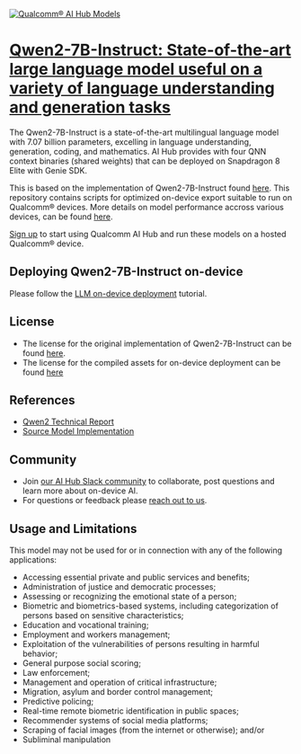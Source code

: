 [![Qualcomm® AI Hub Models](https://qaihub-public-assets.s3.us-west-2.amazonaws.com/qai-hub-models/quic-logo.jpg)](../../README.md)


# [Qwen2-7B-Instruct: State-of-the-art large language model useful on a variety of language understanding and generation tasks](https://aihub.qualcomm.com/models/qwen2_7b_instruct_quantized)

The Qwen2-7B-Instruct is a state-of-the-art multilingual language model with 7.07 billion parameters, excelling in language understanding, generation, coding, and mathematics. AI Hub provides with four QNN context binaries (shared weights) that can be deployed on Snapdragon 8 Elite with Genie SDK.

This is based on the implementation of Qwen2-7B-Instruct found [here](https://github.com/QwenLM/Qwen2.5). This repository contains scripts for optimized on-device
export suitable to run on Qualcomm® devices. More details on model performance
accross various devices, can be found [here](https://aihub.qualcomm.com/models/qwen2_7b_instruct_quantized).

[Sign up](https://myaccount.qualcomm.com/signup) to start using Qualcomm AI Hub and run these models on a hosted Qualcomm® device.

## Deploying Qwen2-7B-Instruct on-device

Please follow the [LLM on-device deployment](https://github.com/quic/ai-hub-apps/tree/main/tutorials/llm_on_genie) tutorial.





## License
* The license for the original implementation of Qwen2-7B-Instruct can be found
  [here](https://huggingface.co/Qwen/Qwen2-7B-Instruct/blob/main/LICENSE).
* The license for the compiled assets for on-device deployment can be found [here](https://huggingface.co/Qwen/Qwen2-7B-Instruct/blob/main/LICENSE)


## References
* [Qwen2 Technical Report](https://arxiv.org/abs/2407.10671v1)
* [Source Model Implementation](https://github.com/QwenLM/Qwen2.5)



## Community
* Join [our AI Hub Slack community](https://aihub.qualcomm.com/community/slack) to collaborate, post questions and learn more about on-device AI.
* For questions or feedback please [reach out to us](mailto:ai-hub-support@qti.qualcomm.com).


## Usage and Limitations

This model may not be used for or in connection with any of the following applications:

- Accessing essential private and public services and benefits;
- Administration of justice and democratic processes;
- Assessing or recognizing the emotional state of a person;
- Biometric and biometrics-based systems, including categorization of persons based on sensitive characteristics;
- Education and vocational training;
- Employment and workers management;
- Exploitation of the vulnerabilities of persons resulting in harmful behavior;
- General purpose social scoring;
- Law enforcement;
- Management and operation of critical infrastructure;
- Migration, asylum and border control management;
- Predictive policing;
- Real-time remote biometric identification in public spaces;
- Recommender systems of social media platforms;
- Scraping of facial images (from the internet or otherwise); and/or
- Subliminal manipulation
